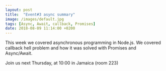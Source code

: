 ```yaml
---
layout: post
title:  "Event#3 async summary"
image: /images/default.jpg
tags: [Async, Await, callback, Promises]
date: 2018-08-09 11:14:00 +0200
---
```


This week we covered asynchronous programming in Node.js. We covered callback hell problem and how it was solved with Promises and Async/Await.[]()

Join us next Thursday, at 10:00 in Jamaica (room 223)